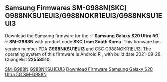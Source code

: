 <h2>Samsung Firmwares SM-G988N(SKC) G988NKSU1EUI3/G988NOKR1EUI3/G988NKSU1EUI3</h2>
Download the Samsung firmware for the ✅ <strong>Samsung Galaxy S20 Ultra 5G </strong> ⭐ <strong>SM-G988N</strong> with product code <strong>SKC</strong> <strong> from South Korea</strong>. This firmware has version number PDA <strong>G988NKSU1EUI3</strong> and CSC G988NOKR1EUI3. The operating system of this firmware is Android R , with build date 2021-09-28. Changelist <strong>22558510</strong>.


[SM-G988N](https://samfirm.shop/samsung/model/SM-G988N)
[G988NKSU1EUI3](https://samfirm.shop/samsung/pda/G988NKSU1EUI3)
[Download Firmware Samsung Galaxy S20 Ultra 5G SM-G988N](https://samfirm.shop/samsung/firmware/461474)
